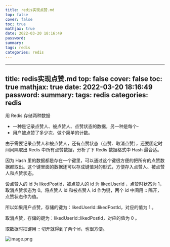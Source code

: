 ```yaml
---
title: redis实现点赞.md
top: false
cover: false
toc: true
mathjax: true
date: 2022-03-20 18:16:49
password:
summary:
tags: redis
categories: redis
---
```

---
title: redis实现点赞.md
top: false
cover: false
toc: true
mathjax: true
date: 2022-03-20 18:16:49
password:
summary:
tags: redis
categories: redis
---
用 Redis 存储两种数据
- 一种是记录点赞人、被点赞人、点赞状态的数据，另一种是每个-
- 用户被点赞了多少次，做个简单的计数。

由于需要记录点赞人和被点赞人，还有点赞状态（点赞、取消点赞），还要固定时间间隔取出 Redis 中所有点赞数据，分析了下 Redis 数据格式中 Hash 最合适。

因为 Hash 里的数据都是存在一个键里，可以通过这个键很方便的把所有的点赞数据都取出。这个键里面的数据还可以存成键值对的形式，方便存入点赞人、被点赞人和点赞状态。

设点赞人的 id 为 likedPostId，被点赞人的 id 为 likedUserId ，点赞时状态为 1，取消点赞状态为 0。将点赞人 id 和被点赞人 id 作为键，两个 id 中间用 :: 隔开，点赞状态作为值。

所以如果用户点赞，存储的键为：likedUserId::likedPostId，对应的值为 1 。

取消点赞，存储的键为：likedUserId::likedPostId，对应的值为 0 。

取数据时把键用 :: 切开就得到了两个id，也很方便。


![image.png](https://upload-images.jianshu.io/upload_images/13965490-7c80062efd3fd430.png?imageMogr2/auto-orient/strip%7CimageView2/2/w/1240)
